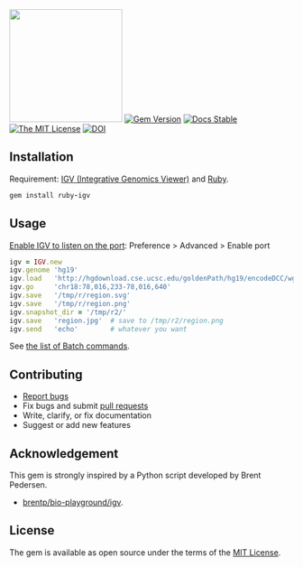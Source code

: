 <div align="left">
  <img src="https://user-images.githubusercontent.com/5798442/124944058-fbfe9f00-e047-11eb-82d2-489a03ca193b.png" width="200" height="200">
  <a href="https://rubygems.org/gems/ruby-igv/"><img alt="Gem Version" src="https://badge.fury.io/rb/ruby-igv.svg"></a>
  <a href="https://rubydoc.info/gems/ruby-igv/"><img alt="Docs Stable" src="https://img.shields.io/badge/docs-stable-blue.svg"></a>
  <a href="LICENSE.txt"><img alt="The MIT License" src="https://img.shields.io/badge/license-MIT-blue.svg"></a>
  <a href="https://zenodo.org/badge/latestdoi/281373245"><img alt="DOI" src="https://zenodo.org/badge/281373245.svg"></a>
</div>

## Installation

Requirement: [IGV (Integrative Genomics Viewer)](http://software.broadinstitute.org/software/igv/) and [Ruby](https://github.com/ruby/ruby).

```ruby
gem install ruby-igv
```

## Usage

[Enable IGV to listen on the port](https://software.broadinstitute.org/software/igv/Preferences#Advanced): Preference > Advanced > Enable port

```ruby
igv = IGV.new
igv.genome 'hg19'
igv.load   'http://hgdownload.cse.ucsc.edu/goldenPath/hg19/encodeDCC/wgEncodeUwRepliSeq/wgEncodeUwRepliSeqK562G1AlnRep1.bam'
igv.go     'chr18:78,016,233-78,016,640'
igv.save   '/tmp/r/region.svg'
igv.save   '/tmp/r/region.png'
igv.snapshot_dir = '/tmp/r2/'
igv.save   'region.jpg'  # save to /tmp/r2/region.png
igv.send   'echo'        # whatever you want
```

See [the list of Batch commands](https://github.com/igvteam/igv/wiki/Batch-commands).

## Contributing

* [Report bugs](https://github.com/kojix2/ruby-igv/issues)
* Fix bugs and submit [pull requests](https://github.com/kojix2/ruby-igv/pulls)
* Write, clarify, or fix documentation
* Suggest or add new features

## Acknowledgement
This gem is strongly inspired by a Python script developed by Brent Pedersen.
* [brentp/bio-playground/igv](https://github.com/brentp/bio-playground).

## License

The gem is available as open source under the terms of the [MIT License](https://opensource.org/licenses/MIT).
